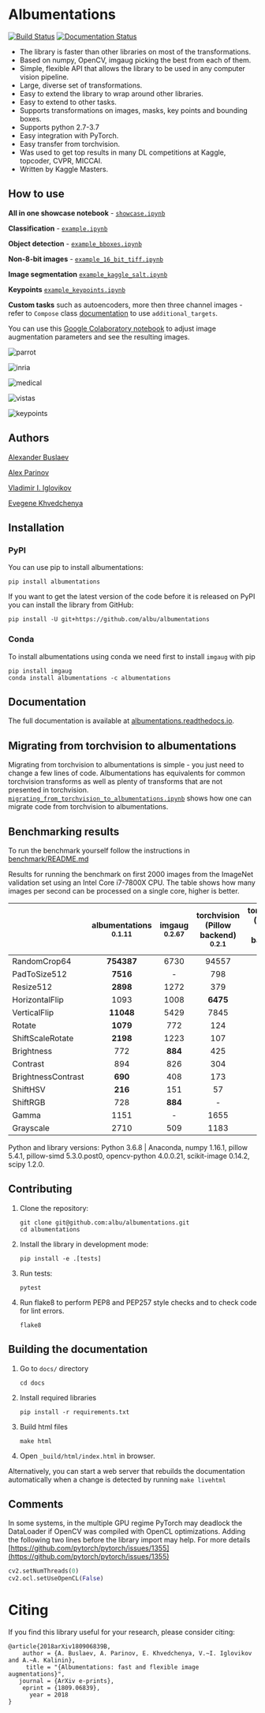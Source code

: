 # Albumentations
[![Build Status](https://travis-ci.org/albu/albumentations.svg?branch=master)](https://travis-ci.org/albu/albumentations)
[![Documentation Status](https://readthedocs.org/projects/albumentations/badge/?version=latest)](https://albumentations.readthedocs.io/en/latest/?badge=latest)


* The library is faster than other libraries on most of the transformations.
* Based on numpy, OpenCV, imgaug picking the best from each of them.
* Simple, flexible API that allows the library to be used in any computer vision pipeline.
* Large, diverse set of transformations.
* Easy to extend the library to wrap around other libraries.
* Easy to extend to other tasks.
* Supports transformations on images, masks, key points and bounding boxes.
* Supports python 2.7-3.7
* Easy integration with PyTorch.
* Easy transfer from torchvision.
* Was used to get top results in many DL competitions at Kaggle, topcoder, CVPR, MICCAI.
* Written by Kaggle Masters.

## How to use

**All in one showcase notebook** - [`showcase.ipynb`](https://github.com/albu/albumentations/blob/master/notebooks/showcase.ipynb)

**Classification** - [`example.ipynb`](https://github.com/albu/albumentations/blob/master/notebooks/example.ipynb)

**Object detection** - [`example_bboxes.ipynb`](https://github.com/albu/albumentations/blob/master/notebooks/example_bboxes.ipynb)

**Non-8-bit images** - [`example_16_bit_tiff.ipynb`](https://github.com/albu/albumentations/blob/master/notebooks/example_16_bit_tiff.ipynb)

**Image segmentation** [`example_kaggle_salt.ipynb`](https://github.com/albu/albumentations/blob/master/notebooks/example_kaggle_salt.ipynb)

**Keypoints** [`example_keypoints.ipynb`](https://github.com/albu/albumentations/blob/master/notebooks/example_keypoints.ipynb)

**Custom tasks** such as autoencoders, more then three channel images - refer to `Compose` class [documentation](https://albumentations.readthedocs.io/en/latest/api/core.html#albumentations.core.composition.Compose) to use `additional_targets`.

You can use this [Google Colaboratory notebook](https://colab.research.google.com/drive/1JuZ23u0C0gx93kV0oJ8Mq0B6CBYhPLXy#scrollTo=GwFN-In3iagp&forceEdit=true&offline=true&sandboxMode=true)
to adjust image augmentation parameters and see the resulting images.

![parrot](https://habrastorage.org/webt/bd/ne/rv/bdnerv5ctkudmsaznhw4crsdfiw.jpeg)

![inria](https://habrastorage.org/webt/su/wa/np/suwanpeo6ww7wpwtobtrzd_cg20.jpeg)

![medical](https://habrastorage.org/webt/1i/fi/wz/1ifiwzy0lxetc4nwjvss-71nkw0.jpeg)

![vistas](https://habrastorage.org/webt/rz/-h/3j/rz-h3jalbxic8o_fhucxysts4tc.jpeg)

![keypoints](https://habrastorage.org/webt/gh/k1/cq/ghk1cqpiawpl994pyoodsa6tagm.jpeg)

## Authors
[Alexander Buslaev](https://www.linkedin.com/in/al-buslaev/)

[Alex Parinov](https://www.linkedin.com/in/alex-parinov/)

[Vladimir I. Iglovikov](https://www.linkedin.com/in/iglovikov/)

[Evegene Khvedchenya](https://www.linkedin.com/in/cvtalks/)

## Installation

### PyPI
You can use pip to install albumentations:
```
pip install albumentations
```

If you want to get the latest version of the code before it is released on PyPI you can install the library from GitHub:
```
pip install -U git+https://github.com/albu/albumentations
```

### Conda
To install albumentations using conda we need first to install `imgaug` with pip
```
pip install imgaug
conda install albumentations -c albumentations
```

## Documentation
The full documentation is available at [albumentations.readthedocs.io](https://albumentations.readthedocs.io/en/latest/).


## Migrating from torchvision to albumentations

Migrating from torchvision to albumentations is simple - you just need to change a few lines of code.
Albumentations has equivalents for common torchvision transforms as well as plenty of transforms that are not presented in torchvision.
[`migrating_from_torchvision_to_albumentations.ipynb`](https://github.com/albu/albumentations/blob/master/notebooks/migrating_from_torchvision_to_albumentations.ipynb) shows how one can migrate code from torchvision to albumentations.


## Benchmarking results
To run the benchmark yourself follow the instructions in [benchmark/README.md](https://github.com/albu/albumentations/blob/master/benchmark/README.md)

Results for running the benchmark on first 2000 images from the ImageNet validation set using an Intel Core i7-7800X CPU.
The table shows how many images per second can be processed on a single core, higher is better.


|  | albumentations <br><small>0.1.11</small> | imgaug <br><small>0.2.67</small> | torchvision (Pillow backend) <br><small>0.2.1</small>  | torchvision (Pillow-SIMD backend) <br><small>0.2.1</small> | Keras <br><small>2.2.4</small> | Augmentor <br><small>0.2.3</small> | solt <br><small>0.1.3</small> |
|--------------------|:--------------:|:------:|:-----------:|:-------------------------:|:-----:|:---------:|:----:|
| RandomCrop64 | **754387** | 6730 | 94557 | 97446 | - | 69562 | 7932 |
| PadToSize512 | **7516** | - | 798 | 772 | - | - | 3102 |
| Resize512 | **2898** | 1272 | 379 | 1441 | - | 378 | 1822 |
| HorizontalFlip | 1093 | 1008 | **6475** | 5972 | 1093 | 6346 | 1154 |
| VerticalFlip | **11048** | 5429 | 7845 | 8213 | 10760 | 7677 | 3823 |
| Rotate | **1079** | 772 | 124 | 206 | 37 | 52 | 267 |
| ShiftScaleRotate | **2198** | 1223 | 107 | 184 | 40 | - | - |
| Brightness | 772 | **884** | 425 | 563 | 199 | 425 | 134 |
| Contrast | 894 | 826 | 304 | 401 | - | 303 | **1028** |
| BrightnessContrast | **690** | 408 | 173 | 229 | - | 173 | 119 |
| ShiftHSV | **216** | 151 | 57 | 74 | - | - | 142 |
| ShiftRGB | 728 | **884** | - | - | 665 | - | - |
| Gamma | 1151 | - | 1655 | **1692** | - | - | 918 |
| Grayscale | 2710 | 509 | 1183 | 1515 | - | 2891 | **3872** |


Python and library versions: Python 3.6.8 | Anaconda, numpy 1.16.1, pillow 5.4.1, pillow-simd 5.3.0.post0, opencv-python 4.0.0.21, scikit-image 0.14.2, scipy 1.2.0.


## Contributing
1. Clone the repository:
   ```
   git clone git@github.com:albu/albumentations.git
   cd albumentations
   ```
2. Install the library in development mode:
   ```
   pip install -e .[tests]
   ```
3. Run tests:
   ```
   pytest
   ```
4. Run flake8 to perform PEP8 and PEP257 style checks and to check code for lint errors.
   ```
   flake8
   ```

## Building the documentation
1. Go to `docs/` directory
   ```
   cd docs
   ```
2. Install required libraries
   ```
   pip install -r requirements.txt
   ```
3. Build html files
   ```
   make html
   ```
4. Open `_build/html/index.html` in browser.

Alternatively, you can start a web server that rebuilds the documentation
automatically when a change is detected by running `make livehtml`


## Comments
In some systems, in the multiple GPU regime PyTorch may deadlock the DataLoader if OpenCV was compiled with OpenCL optimizations. Adding the following two lines before the library import may help. For more details [https://github.com/pytorch/pytorch/issues/1355](https://github.com/pytorch/pytorch/issues/1355)

```python
cv2.setNumThreads(0)
cv2.ocl.setUseOpenCL(False)
```

# Citing

If you find this library useful for your research, please consider citing:

```
@article{2018arXiv180906839B,
    author = {A. Buslaev, A. Parinov, E. Khvedchenya, V.~I. Iglovikov and A.~A. Kalinin},
     title = "{Albumentations: fast and flexible image augmentations}",
   journal = {ArXiv e-prints},
    eprint = {1809.06839},
      year = 2018      
}
```
